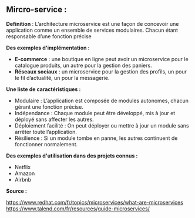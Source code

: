## **Mircro-service :**

**Definition** : L’architecture microservice est une façon de concevoir une application comme un ensemble de services modulaires. Chacun étant responsable d’une fonction précise

**Des exemples d'implémentation :** 

- **E-commerce** : une boutique en ligne peut avoir un microservice pour le catalogue produits, un autre pour la gestion des paniers.
- **Réseaux sociaux** : un microservice pour la gestion des profils, un pour le fil d’actualité, un pour la messagerie.


**Une liste de caractéristiques :**

- Modulaire : L’application est composée de modules autonomes, chacun gérant une fonction précise.
- Indépendance : Chaque module peut être développé, mis à jour et déployé sans affecter les autres.
- Déploiement facilité : On peut déployer ou mettre à jour un module sans arrêter toute l’application.
- Résilience : Si un module tombe en panne, les autres continuent de fonctionner normalement.

**Des exemples d'utilisation dans des projets connus :**
- Netflix
- Amazon
- Airbnb

**Source :**

https://www.redhat.com/fr/topics/microservices/what-are-microservices 
https://www.talend.com/fr/resources/guide-microservices/ 




